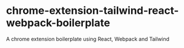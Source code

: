 # chrome-extension-tailwind-react-webpack-boilerplate
A chrome extension boilerplate using React, Webpack and Tailwind
